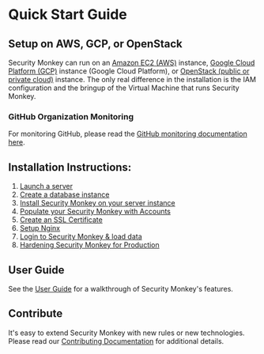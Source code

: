 Quick Start Guide
=================

Setup on AWS, GCP, or OpenStack
-------------------------------

Security Monkey can run on an [Amazon EC2 (AWS)](iam_aws.md) instance, [Google Cloud Platform (GCP)](iam_gcp.md) instance (Google Cloud Platform), or [OpenStack (public or private cloud)](iam_openstack.md) instance.
The only real difference in the installation is the IAM configuration and the bringup of the Virtual Machine that runs Security Monkey.

### GitHub Organization Monitoring
For monitoring GitHub, please read the [GitHub monitoring documentation here](github_setup.md).

Installation Instructions:
-------------------
1. [Launch a server](installation/01-launch-instance.md)
2. [Create a database instance](02-create-db.md)
3. [Install Security Monkey on your server instance](03-install-sm.md)
4. [Populate your Security Monkey with Accounts](04-accounts.md)
5. [Create an SSL Certificate](05-ssl.md)
6. [Setup Nginx](06-nginx.md)
7. [Login to Security Monkey & load data](07-load-data.md)
8. [Hardening Security Monkey for Production](autostarting.md)

User Guide
----------

See the [User Guide](userguide.md) for a walkthrough of Security Monkey's features.

Contribute
----------

It's easy to extend Security Monkey with new rules or new technologies. Please read our [Contributing Documentation](contributing.md) for additional details.
